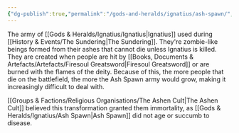 ```yaml
---
{"dg-publish":true,"permalink":"/gods-and-heralds/ignatius/ash-spawn/","updated":"2025-08-11T11:53:31.417+01:00"}
---
```


The army of [[Gods & Heralds/Ignatius/Ignatius\|Ignatius]] used during [[History & Events/The Sundering\|The Sundering]]. They're zombie-like beings formed from their ashes that cannot die unless Ignatius is killed. They are created when people are hit by [[Books, Documents & Artefacts/Artefacts/Firesoul Greatsword\|Firesoul Greatsword]] or are burned with the flames of the deity. Because of this, the more people that die on the battlefield, the more the Ash Spawn army would grow, making it increasingly difficult to deal with.

[[Groups & Factions/Religious Organisations/The Ashen Cult\|The Ashen Cult]] believed this transformation granted them immortality, as [[Gods & Heralds/Ignatius/Ash Spawn\|Ash Spawn]] did not age or succumb to disease. 